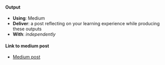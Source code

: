 #### Output
- **Using**: Medium
- **Deliver**: a post reflecting on your learning experience while producing these outputs
- **With**: *independently*

#### Link to medium post
- [Medium post](https://medium.com/@damisipikuda/is-this-life-c7efd89e2714/ "Damisi's Blog Post")
